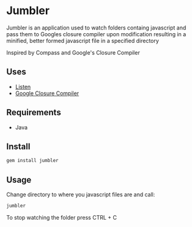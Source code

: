 # Jumbler

Jumbler is an application used to watch folders containg javascript
and pass them to Googles closure compiler upon modification
resulting in a minified, better formed javascript file in a specified directory

Inspired by Compass and Google's Closure Compiler

## Uses

* [Listen](http://github.com/guard/listen)
* [Google Closure Compiler](http://google.com/closure/compiler)

## Requirements

* Java

## Install

``` bash
gem install jumbler
```

## Usage

Change directory to where you javascript files are and call:
``` bash
jumbler
```
To stop watching the folder press CTRL + C